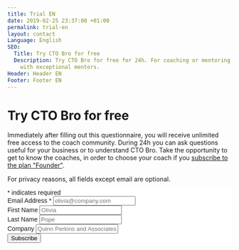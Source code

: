 ```yaml
---
title: Trial EN
date: 2019-02-25 23:37:00 +01:00
permalink: trial-en
layout: contact
Language: English
SEO:
  Title: Try CTO Bro for free
  Description: Try CTO Bro for free for 24h. For coaching or mentoring, 100% live
    with exceptional mentors.
Header: Header EN
Footer: Footer EN
---
```


# Try CTO Bro for free

Immediately after filling out this questionnaire, you will receive unlimited free access to the coach community. During 24h you can ask questions useful for your business or to understand CTO Bro. Take the opportunity to get to know the coaches, in order to choose your coach if you [subscribe to the plan "Founder"](en#pricing).

For privacy reasons, all fields except email are optional. 

<!-- Begin Mailchimp Signup Form -->
<link href="//cdn-images.mailchimp.com/embedcode/classic-10_7.css" rel="stylesheet" type="text/css">
<style type="text/css">
	#mc_embed_signup{background:#fff; clear:left; font:14px Helvetica,Arial,sans-serif; }
	/* Add your own Mailchimp form style overrides in your site stylesheet or in this style block.
	   We recommend moving this block and the preceding CSS link to the HEAD of your HTML file. */
</style>
<div id="mc_embed_signup">
<form action="https://lexoyo.us7.list-manage.com/subscribe/post?u=3ec1ea212adc44025d91ed004&amp;id=8e55d3e1ff" method="post" id="mc-embedded-subscribe-form" name="mc-embedded-subscribe-form" class="validate" target="_blank" novalidate>
    <div id="mc_embed_signup_scroll">
	
<div class="indicates-required"><span class="asterisk">*</span> indicates required</div>
<div class="mc-field-group">
	<label for="mce-EMAIL">Email Address  <span class="asterisk">*</span>
</label>
	<input placeholder="olivia@company.com" type="email" value="" name="EMAIL" class="required email" id="mce-EMAIL">
</div>
<div class="mc-field-group">
	<label for="mce-FNAME">First Name </label>
	<input placeholder="Olivia" type="text" value="" name="FNAME" class="" id="mce-FNAME">
</div>
<div class="mc-field-group">
	<label for="mce-LNAME">Last Name </label>
	<input placeholder="Pope" type="text" value="" name="LNAME" class="" id="mce-LNAME">
</div>
<div class="mc-field-group">
	<label for="mce-COMPANY">Company </label>
	<input placeholder="Quinn Perkins and Associates" type="text" value="" name="COMPANY" class="" id="mce-COMPANY">
</div>
	<div id="mce-responses" class="clear">
		<div class="response" id="mce-error-response" style="display:none"></div>
		<div class="response" id="mce-success-response" style="display:none"></div>
	</div>    <!-- real people should not fill this in and expect good things - do not remove this or risk form bot signups-->
    <div style="position: absolute; left: -5000px;" aria-hidden="true"><input type="text" name="b_3ec1ea212adc44025d91ed004_8e55d3e1ff" tabindex="-1" value=""></div>
    <div class="clear"><input type="submit" value="Subscribe" name="subscribe" id="mc-embedded-subscribe" class="button"></div>
    </div>
</form>
</div>
<script type='text/javascript' src='//s3.amazonaws.com/downloads.mailchimp.com/js/mc-validate.js'></script><script type='text/javascript'>(function($) {window.fnames = new Array(); window.ftypes = new Array();fnames[0]='EMAIL';ftypes[0]='email';fnames[1]='FNAME';ftypes[1]='text';fnames[2]='LNAME';ftypes[2]='text';fnames[3]='COMPANY';ftypes[3]='text';}(jQuery));var $mcj = jQuery.noConflict(true);</script>
<!--End mc_embed_signup-->